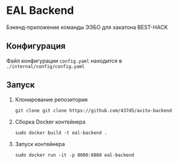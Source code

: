 # EAL Backend

Бэкенд-приложение команды ЭЭБО для хакатона BEST-HACK

## Конфигурация

Файл конфигурации `config.yaml` находится в `./internal/config/config.yaml`

## Запуск

1) Клонирование репозитория
    ```
    git clone git clone https://github.com/437d5/avito-backend
    ```
2) Сборка Docker контейнера
    ```
    sudo docker build -t eal-backend .
    ```
3) Запуск контейнера
   ```
   sudo docker run -it -p 8080:8080 eal-backend
   ```
